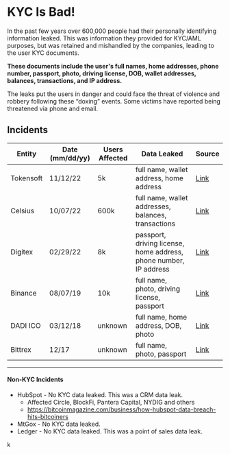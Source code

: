 # KYC Is Bad!

In the past few years over 600,000 people had their personally identifying information leaked. This was information they provided for KYC/AML purposes, but was retained and mishandled by the companies, leading to the user KYC documents. 

**These documents include the user's full names, home addresses, phone number, passport, photo, driving license, DOB, wallet addresses, balances, transactions, and IP address.**

The leaks put the users in danger and could face the threat of violence and robbery following these “doxing” events. Some victims have reported being threatened via phone and email. 


## Incidents

Entity    | Date (mm/dd/yy) | Users Affected | Data Leaked                                                                  | Source
----------|-----------------|----------------|------------------------------------------------------------------------------|--------
Tokensoft | 11/12/22        | 5k             | full name, wallet address, home address                                      | [Link](https://coinlive.me/personal-data-of-tokensoft-airdrop-participants-leaked-26758.html)
Celsius   | 10/07/22        | 600k           | full name, wallet addresses, balances, transactions                          | [Link](https://cryptoslate.com/horrendous-kyc-risks-on-show-as-website-detailing-celsius-users-losses-goes-live/)
Digitex   | 02/29/22        | 8k             | passport, driving license, home address, phone number, IP address            | [Link](https://cointelegraph.com/news/digileaker-claims-to-have-stolen-kyc-documents-for-8-000-digitex-users)
Binance   | 08/07/19        | 10k            | full name, photo, driving license, passport                                  | [Link](https://thehackernews.com/2019/08/binance-kyc-data-leak.html)
DADI ICO  | 03/12/18        | unknown        | full name, home address, DOB, photo                                          | [Link](https://bitcoinist.com/dadi-ico-investors-become-targets-phishing-scams-amid-reports-data-leak/)
Bittrex   | 12/17           | unknown        | full name, photo, passport                                                   | [Link](https://cointelegraph.com/news/bittrex-leaks-user-passports-in-support-emails-says-russian-telegram-channel)


---


#### Non-KYC Incidents

- HubSpot -  No KYC data leaked. This was a CRM data leak.
   * Affected Circle, BlockFi, Pantera Capital, NYDIG and others
   * <https://bitcoinmagazine.com/business/how-hubspot-data-breach-hits-bitcoiners>
- MtGox - No KYC data leaked.
- Ledger - No KYC data leaked. This was a point of sales data leak.



<meta name="viewport" content="width=device-width,initial-scale=1">
<link rel="stylesheet" href="https://raw.githubusercontent.com/etheralpha/kycisbad/theme/theme.css">


k

